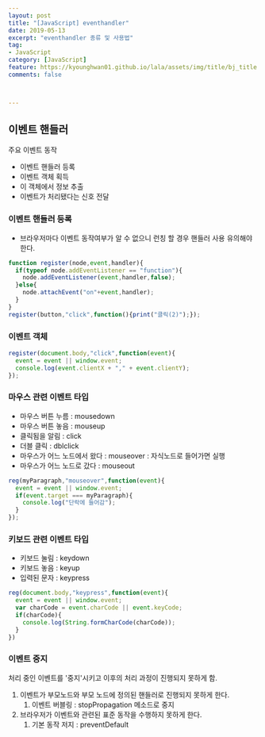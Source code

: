 ```yaml
---
layout: post
title: "[JavaScript] eventhandler"
date: 2019-05-13
excerpt: "eventhandler 종류 및 사용법"
tag:
- JavaScript
category: [JavaScript]
feature: https://kyounghwan01.github.io/lala/assets/img/title/bj_title.jpg
comments: false



---
```




## 이벤트 핸들러

주요 이벤트 동작

- 이벤트 핸들러 등록
- 이벤트 객체 획득
- 이 객체에서 정보 추출
- 이벤트가 처리됐다는 신호 전달

### 이벤트 핸들러 등록

- 브라우저마다 이벤트 동작여부가 알 수 없으니 런칭 할 경우 핸들러 사용 유의해야 한다. 

```js
function register(node,event,handler){
  if(typeof node.addEventListener == "function"){
    node.addEventListener(event,handler,false);
  }else{
    node.attachEvent("on"+event,handler);
  }
}
register(button,"click",function(){print("클릭(2)");});
```

### 이벤트 객체

```js
register(document.body,"click",function(event){
  event = event || window.event;
  console.log(event.clientX + "," + event.clientY);
});
```

### 마우스 관련 이벤트 타입

- 마우스 버튼 누름 : mousedown
- 마우스 버튼 놓음 : mouseup
- 클릭됨을 알림 : click
- 더블 클릭 : dblclick
- 마우스가 어느 노드에서 왔다 : mouseover : 자식노드로 들어가면 실행
- 마우스가 어느 노드로 갔다 : mouseout

```js
reg(myParagraph,"mouseover",function(event){
  event = event || window.event;
  if(event.target === myParagraph){
    console.log("단락에 들어감");
  }
});
```

### 키보드 관련 이벤트 타입

- 키보드 눌림 : keydown
- 키보드 놓음 : keyup
- 입력된 문자 : keypress

```js
reg(document.body,"keypress",function(event){
  event = event || window.event;
  var charCode = event.charCode || event.keyCode;
  if(charCode){
    console.log(String.formCharCode(charCode));
  }
})
```

### 이벤트 중지

처리 중인 이벤트를 '중지'시키고 이후의 처리 과정이 진행되지 못하게 함.

1. 이벤트가 부모노드와 부모 노드에 정의된 핸들러로 진행되지 못하게 한다.
   1. 이벤트 버블링 : stopPropagation 메소드로 중지
2. 브라우저가 이벤트와 관련된 표준 동작을 수행하지 못하게 한다. 
   1. 기본 동작 저지 : preventDefault





